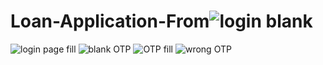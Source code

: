 # Loan-Application-From![login blank](https://github.com/sonule57/Loan-Application-From/assets/127374643/6fae9c30-51da-48c0-95eb-0f81f6022e47)
![login page fill](https://github.com/sonule57/Loan-Application-From/assets/127374643/2e947927-a59b-4667-988d-168dd780edd4)
![blank OTP](https://github.com/sonule57/Loan-Application-From/assets/127374643/01746bbd-5c8c-4b94-9474-e88da3220b90)
![OTP fill](https://github.com/sonule57/Loan-Application-From/assets/127374643/a56dff26-6295-45b9-b95f-825008f79886)
![wrong OTP](https://github.com/sonule57/Loan-Application-From/assets/127374643/6fc66515-c040-44a8-a255-60bd0bed4dfa)
